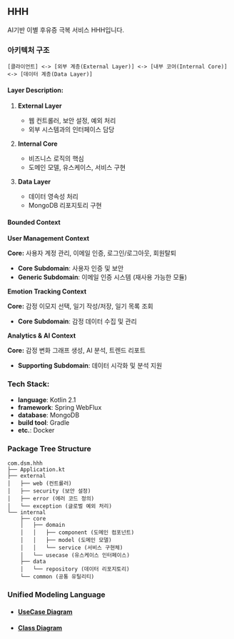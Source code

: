 ## HHH
AI기반 이별 후유증 극복 서비스 HHH입니다.

### 아키텍처 구조
``` 
[클라이언트] <-> [외부 계층(External Layer)] <-> [내부 코어(Internal Core)] <-> [데이터 계층(Data Layer)]
```

#### Layer Description:
1. **External Layer**
    - 웹 컨트롤러, 보안 설정, 예외 처리
    - 외부 시스템과의 인터페이스 담당

2. **Internal Core**
    - 비즈니스 로직의 핵심
    - 도메인 모델, 유스케이스, 서비스 구현

3. **Data Layer**
    - 데이터 영속성 처리
    - MongoDB 리포지토리 구현

#### Bounded Context
**User Management Context**

**Core:** 사용자 계정 관리, 이메일 인증, 로그인/로그아웃, 회원탈퇴
- **Core Subdomain**: 사용자 인증 및 보안
- **Generic Subdomain**: 이메일 인증 시스템 (재사용 가능한 모듈)

**Emotion Tracking Context**

**Core:** 감정 이모지 선택, 일기 작성/저장, 일기 목록 조회
- **Core Subdomain**: 감정 데이터 수집 및 관리

**Analytics & AI Context**

**Core:** 감정 변화 그래프 생성, AI 분석, 트렌드 리포트
- **Supporting Subdomain**: 데이터 시각화 및 분석 지원

### Tech Stack:
- **language**: Kotlin 2.1
- **framework**: Spring WebFlux
- **database**: MongoDB
- **build tool**: Gradle
- **etc.**: Docker

### Package Tree Structure
``` 
com.dsm.hhh
├── Application.kt
├── external
│   ├── web (컨트롤러)
│   ├── security (보안 설정)
│   ├── error (에러 코드 정의)
│   └── exception (글로벌 예외 처리)
└── internal
    ├── core
    │   ├── domain
    │   │   ├── component (도메인 컴포넌트)
    │   │   ├── model (도메인 모델)
    │   │   └── service (서비스 구현체)
    │   └── usecase (유스케이스 인터페이스)
    ├── data
    │   └── repository (데이터 리포지토리)
    └── common (공통 유틸리티)
```

### Unified Modeling Language
- #### [UseCase Diagram](https://lucid.app/lucidchart/cac44dfd-cd7f-4f71-89dd-a0804d716efa/edit?viewport_loc=-5516%2C403%2C1583%2C1156%2C0_0&invitationId=inv_251ee9d1-3f79-420d-85c4-379aed4a681c)
- #### [Class Diagram](https://lucid.app/lucidchart/24615d80-820c-425f-91b6-c5286565d738/edit?viewport_loc=-63%2C-38%2C1902%2C1390%2C0_0&invitationId=inv_c6fb25e7-88d1-40a8-a4cd-039b5bd788cb)